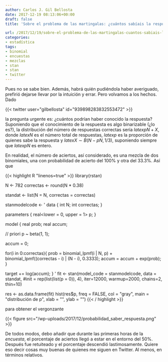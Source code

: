 ```yaml
---
author: Carlos J. Gil Bellosta
date: 2017-12-19 08:13:06+00:00
draft: false
title: 'Sobre el problema de las martingalas: ¿cuántos sabíais la respuesta?'

url: /2017/12/19/sobre-el-problema-de-las-martingalas-cuantos-sabiais-la-respuesta/
categories:
- estadística
tags:
- binomial
- encuestas
- mezclas
- stan
- stan
- twitter
---
```


Pues no se sabe bien. Además, habrá quién pudiéndola haber averiguado, prefirió dejarse llevar por la intuición y errar. Pero volvamos a los hechos. Dado

{{< twitter user="gilbellosta" id="939898283832553472" >}}

la pregunta urgente es: ¿cuántos podrían haber conocido la respuesta? Suponiendo que el conocimiento de la respuesta es algo binarizable (¿lo es?), la distribución del número de respuestas correctas sería $latex pN + X$, donde $latex N$ es el número total de respuestas, $latex p$ es la proporción de quienes sabe la respuesta y $latex X \sim B(N - pN, 1/3)$, suponiendo siempre que $latex pN$ es entero.

En realidad, el número de aciertos, así considerado, es una mezcla de dos binomiales, una con probabilidad de acierto del 100% y otra del 33.3%. Así que

{{< highlight R "linenos=true" >}}
library(rstan)

N <- 782
correctas <- round(N * 0.38)


standat <- list(N = N, correctas = correctas)

stanmodelcode <- '
data {
  int N;
  int correctas;
}

parameters {
  real<lower = 0, upper = 1> p;
}

model {
  real prob;
  real accum;

  // priori
  p ~ beta(1, 1);

  accum = 0;

  for(i in 0:correctas){
    prob  =  binomial_lpmf(i | N, p) +
      binomial_lpmf((correctas - i) | (N - i), 0.3333);
    accum = accum + exp(prob);
  }

  target += log(accum);
}
'
fit <- stan(model_code = stanmodelcode,
            data = standat,
            #init = rep(list(list(p = 0)), 4),
            iter=12000, warmup=2000,
            chains=2, thin=10)

res <- as.data.frame(fit)
hist(res$p, freq = FALSE, col = "gray",
     main = "distribución de p",
     xlab = "", ylab = "")
{{< / highlight >}}

para obtener el vergonzante

{{< figure src="/wp-uploads/2017/12/probabilidad_saber_respuesta.png" >}}

De todos modos, debo añadir que durante las primeras horas de la <em>encuesta</em>, el porcentaje de aciertos llegó a estar en el entorno del 50%. Después fue retuiteado y el porcentaje descendió lastimosamente. Quiere eso decir cosas muy buenas de quienes me siguen en Twitter. Al menos, en términos relativos.
